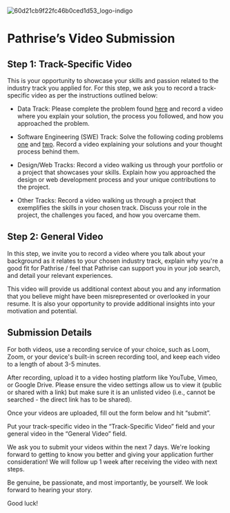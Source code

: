 
![60d21cb9f22fc46b0ced1d53_logo-indigo](https://github.com/rixiobarrios/pathrise-submission/assets/55994508/1c30ecf0-671a-4f2a-b6be-6a6dcb4ac9e5)
# Pathrise’s Video Submission

## Step 1: Track-Specific Video  
This is your opportunity to showcase your skills and passion related to the industry track you applied for. For this step, we ask you to record a track-specific video as per the instructions outlined below:  

- Data Track: Please complete the problem found [here](https://leetcode.com/problems/department-top-three-salaries/) and record a video where you explain your solution, the process you followed, and how you approached the problem.

- Software Engineering (SWE) Track: Solve the following coding problems [one](https://leetcode.com/problems/two-sum/) and [two](https://leetcode.com/problems/palindrome-number/). Record a video explaining your solutions and your thought process behind them.

- Design/Web Tracks: Record a video walking us through your portfolio or a project that showcases your skills. Explain how you approached the design or web development process and your unique contributions to the project.

- Other Tracks: Record a video walking us through a project that exemplifies the skills in your chosen track. Discuss your role in the project, the challenges you faced, and how you overcame them.

## Step 2: General Video 
In this step, we invite you to record a video where you talk about your background as it relates to your chosen industry track, explain why you're a good fit for Pathrise / feel that Pathrise can support you in your job search, and detail your relevant experiences.

This video will provide us additional context about you and any information that you believe might have been misrepresented or overlooked in your resume. It is also your opportunity to provide additional insights into your motivation and potential.

## Submission Details
For both videos, use a recording service of your choice, such as Loom, Zoom, or your device's built-in screen recording tool, and keep each video to a length of about 3-5 minutes. 

After recording, upload it to a video hosting platform like YouTube, Vimeo, or Google Drive. Please ensure the video settings allow us to view it (public or shared with a link) but make sure it is an unlisted video (i.e., cannot be searched - the direct link has to be shared).

Once your videos are uploaded, fill out the form below and hit “submit”. 

Put your track-specific video in the “Track-Specific Video” field and your general video in the “General Video” field.

We ask you to submit your videos within the next 7 days. We're looking forward to getting to know you better and giving your application further consideration! We will follow up 1 week after receiving the video with next steps.

Be genuine, be passionate, and most importantly, be yourself. We look forward to hearing your story. 

Good luck!
